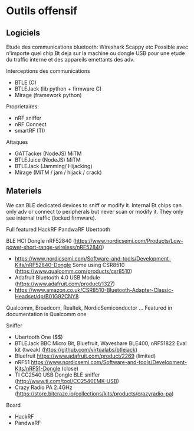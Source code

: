 # Outils offensif

## Logiciels

Etude des communications bluetooth:
Wireshark
Scappy
etc
Possible avec n'importe quel chip Bt deja sur la machine ou dongle USB pour une etude du traffic interne et des appareils emettants des adv.

Interceptions des communications
- BTLE (C)
- BTLEJack (lib python + firmware C)
- Mirage (framework python)

Proprietaires:
- nRF sniffer
- nRF Connect
- smartRF (TI)

Attaques
- GATTacker (NodeJS) MiTM
- BTLEJuice (NodeJS) MiTM
- BTLEJack (Jamming/ Hijacking)
- Mirage (MiTM / jam / hijack / crack)


## Materiels

We can BLE dedicated devices to sniff or modify it. Internal Bt chips can only adv or connect to peripherals but never scan or modify it. They only see internal traffic (locked firmware).

Full featured
HackRF
PandwaRF
Ubertooth

BLE HCI Dongle
nRF52840 (https://www.nordicsemi.com/Products/Low-power-short-range-wireless/nRF52840)
- https://www.nordicsemi.com/Software-and-tools/Development-Kits/nRF52840-Dongle
Some using CSR8510 (https://www.qualcomm.com/products/csr8510)
- Adafruit Bluetooth 4.0 USB Module (https://www.adafruit.com/product/1327)
- https://www.amazon.co.uk/CSR8510-Bluetooth-Adapter-Classic-Headset/dp/B01G92CNY8

Qualcomm, Broadcom, Realtek, NordicSemiconductor ...
Featured in documentation is Qualcomm one

Sniffer
- Ubertooth One ($$)
- BTLEJack BBC Micro:Bit, Bluefruit, Waveshare BLE400, nRF51822 Eval kit (tweak) (https://github.com/virtualabs/btlejack)
- Bluefruit https://www.adafruit.com/product/2269 (limited)
- nRF51 https://www.nordicsemi.com/Software-and-tools/Development-Kits/nRF51-Dongle (close)
- TI CC2540 USB Dongle BLE sniffer (http://www.ti.com/tool/CC2540EMK-USB)
- Crazy Radio PA 2.4GHz (https://store.bitcraze.io/collections/kits/products/crazyradio-pa)

Board
- HackRF
- PandwaRF